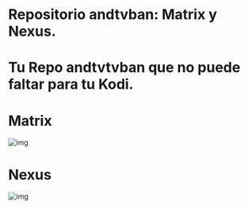 # Repositorio andtvban: Matrix y Nexus. 

# Tu Repo andtvtvban que no puede faltar para tu Kodi.

# Matrix
![img](https://i.imgur.com/FmHatKc.png)

# Nexus
![img](https://i.imgur.com/19lQWCN.png)
